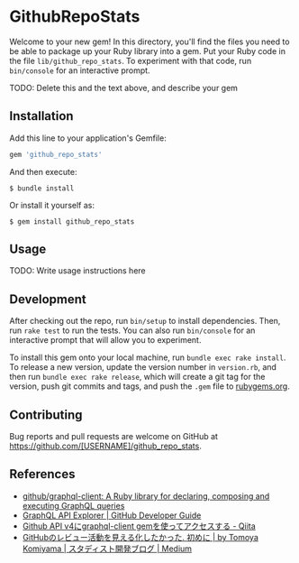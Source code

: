 # GithubRepoStats

Welcome to your new gem! In this directory, you'll find the files you need to be able to package up your Ruby library into a gem. Put your Ruby code in the file `lib/github_repo_stats`. To experiment with that code, run `bin/console` for an interactive prompt.

TODO: Delete this and the text above, and describe your gem

## Installation

Add this line to your application's Gemfile:

```ruby
gem 'github_repo_stats'
```

And then execute:

    $ bundle install

Or install it yourself as:

    $ gem install github_repo_stats

## Usage

TODO: Write usage instructions here

## Development

After checking out the repo, run `bin/setup` to install dependencies. Then, run `rake test` to run the tests. You can also run `bin/console` for an interactive prompt that will allow you to experiment.

To install this gem onto your local machine, run `bundle exec rake install`. To release a new version, update the version number in `version.rb`, and then run `bundle exec rake release`, which will create a git tag for the version, push git commits and tags, and push the `.gem` file to [rubygems.org](https://rubygems.org).

## Contributing

Bug reports and pull requests are welcome on GitHub at https://github.com/[USERNAME]/github_repo_stats.

## References

- [github/graphql\-client: A Ruby library for declaring, composing and executing GraphQL queries](https://github.com/github/graphql-client)
- [GraphQL API Explorer \| GitHub Developer Guide](https://developer.github.com/v4/explorer/)
- [Github API v4にgraphql\-client gemを使ってアクセスする \- Qiita](https://qiita.com/skuroki@github/items/eecc454edb2ac984be25)
- [GitHubのレビュー活動を見える化したかった\. 初めに \| by Tomoya Komiyama \| スタディスト開発ブログ \| Medium](https://medium.com/studist-dev/github-pr-analysis-d7cc51e76973)
